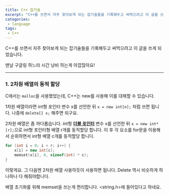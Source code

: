 ```yaml
---
title: C++ 잡기술
excerpt: "C++를 쓰면서 자주 찾아보게 되는 잡기술들을 기록해두고 써먹으려고 이 글을 쓰게 되었습니다."
categories:
 - language
tags:
 - C++
---
```


C++를 쓰면서 자주 찾아보게 되는 잡기술들을 기록해두고 써먹으려고 이 글을 쓰게 되었습니다.

맨날 구글링 하느라 시간 낭비 하는게 아깝잖아요!



---



### 1. 2차원 배열의 동적 할당

C에서는 ```malloc```을 사용했었는데, C++는 new를 사용해 이를 대체할 수 있습니다. 

1차원 배열이라면 int형 포인터 변수 x를 선언한 뒤 ```x = new int[n];``` 처럼 쓰면 됩니다. 나중에 ```delete[] x;``` 해주면 되구요.

2차원 배열은 좀 까다롭습니다. int형 <u>**더블 포인터**</u> 변수 x를 선언한 뒤 ```x = new int* [r];```으로 int형 포인터형 배열 r개를 동적할당 합니다. 이 후 각 요소를 for문을 이용해서 순회하면서 int형 배열 c개를 동적할당 합니다. 

```cpp
for (int i = 0; i < r; i++) {
	x[i] = new int[c];
    memset(x[i], 0, sizeof(int) * c);
}
```

이렇게요. 그 다음엔 2차원 배열 사용하듯이 사용하면 됩니다. Delete 역시 비슷하게 하나하나 다 해줘야합니다.

배열 초기화를 위해 memset을 쓰는게 편리합니다. <string.h>에 들어있다고 하네요.



